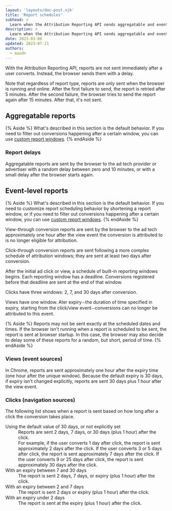 ```yaml
---
layout: 'layouts/doc-post.njk'
title: 'Report schedules'
subhead: >
  Learn when the Attribution Reporting API sends aggregatable and event-level reports.
description: >
  Learn when the Attribution Reporting API sends aggregatable and event-level reports.
date: 2023-03-06
updated: 2023-07-21
authors:
  - maudn
---
```


With the Attribution Reporting API, reports are not sent immediately after a user converts. Instead, the browser sends them with a delay.

Note that regardless of report type, reports are only sent when the browser is running and online. After the first failure to send, the report is retried after 5 minutes. After the second failure, the browser tries to send the report again after 15 minutes. After that, it's not sent.


## Aggregatable reports

{% Aside %}
What's described in this section is the default behavior. If you need to filter out conversions happening after a certain window, you can use [custom report windows](/docs/privacy-sandbox/attribution-reporting/custom-report-windows/).
{% endAside %}

### Report delays

Aggregatable reports are sent by the browser to the ad tech provider or advertiser with a random delay between zero and 10 minutes, or with a small delay after the browser starts again. 

## Event-level reports

{% Aside %}
What's described in this section is the default behavior. If you need to customize report scheduling behavior by shortening a report window, or if you need to filter out conversions happening after a certain window, you can use [custom report windows](/docs/privacy-sandbox/attribution-reporting/custom-report-windows/).
{% endAside %}

View-through conversion reports are sent by the browser to the ad tech approximately one hour after the view event the conversion is attributed to is no longer eligible for attribution.

Click-through conversion reports are sent following a more complex schedule of attribution windows; they are sent at least two days after conversion.

After the initial ad click or view, a schedule of built-in reporting windows begins. Each reporting window has a deadline. Conversions registered before that deadline are sent at the end of that window. 

Clicks have three windows: 2, 7, and 30 days after conversion.

Views have one window. Ater expiry⏤the duration of time specified in expiry, starting from the click/view event⏤conversions can no longer be attributed to this event.

{% Aside %}
Reports may not be sent exactly at the scheduled dates and times. If the browser isn't running when a report is scheduled to be sent, the report is sent at browser startup. In this case, the browser may also decide to delay some of these reports for a random, but short, period of time.
{% endAside %}

### Views (event sources)

In Chrome, reports are sent approximately one hour after the expiry time (one hour after the unique window).
Because the default expiry is 30 days, if expiry isn't changed explicitly, reports are sent 30 days plus 1 hour after the view event.

### Clicks (navigation sources)

The following list shows when a report is sent based on how long after a click the conversion takes place.

<dl>
  <dt>Using the default value of 30 days, or not explicitly set</dt>
    <dd>Reports are sent 2 days, 7 days, or 30 days (plus 1 hour) after the click.<br>
  For example, if the user converts 1 day after click, the report is sent approximately 2 days after the click. If the user converts 3 or 5 days after click, the report is sent approximately 7 days after the click. If the user converts 9 or 25 days after click, the report is sent approximately 30 days after the click.</dd>
  <dt>With an expiry between 7 and 30 days</dt>
    <dd>The report is sent 2 days, 7 days, or expiry (plus 1 hour) after the click.</dd>

  <dt>With an expiry between 2 and 7 days</dt>
    <dd>The report is sent 2 days or expiry (plus 1 hour) after the click.</dd>
  <dt>With an expiry under 2 days</dt>
    <dd>The report is sent at the expiry (plus 1 hour) after the click.</dd>
</dl>

